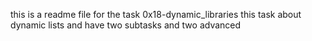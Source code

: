 this is a readme file for the task 0x18-dynamic_libraries this task about dynamic lists and have two subtasks and two advanced